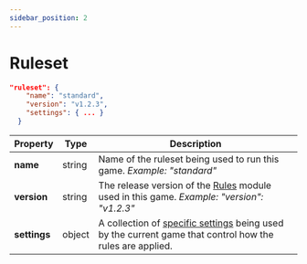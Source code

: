```yaml
---
sidebar_position: 2
---
```


# Ruleset

```json
"ruleset": {
    "name": "standard",
    "version": "v1.2.3",
    "settings": { ... }
  }
```

| **Property** | **Type** | **Description**                                                                                                                                                                                                                                       |
| ------------ | -------- | ----------------------------------------------------------------------------------------------------------------------------------------------------------------------------------------------------------------------------------------------------- |
| **name**     | string   | Name of the ruleset being used to run this game. <em>Example: "standard"</em>     |
| **version**  | string   | The release version of the [Rules](https://github.com/BattlesnakeOfficial/rules) module used in this game. <em>Example: "version": "v1.2.3"</em>                                                                                                      |
| **settings** | object   | A collection of [specific settings](ruleset-settings) being used by the current game that control how the rules are applied.                                                                                                                       |
